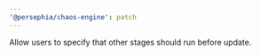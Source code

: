 ```yaml
---
'@persephia/chaos-engine': patch
---
```


Allow users to specify that other stages should run before update.
